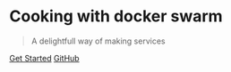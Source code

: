 # Cooking with docker swarm

> A delightfull way of making services

[Get Started](README.md)
[GitHub](https://github.com/anagno/DockerRecipes)
